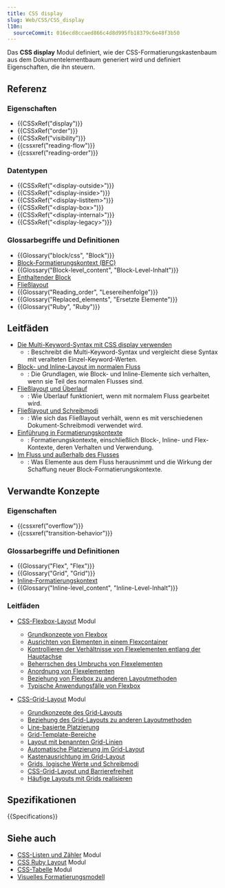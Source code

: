 ```yaml
---
title: CSS display
slug: Web/CSS/CSS_display
l10n:
  sourceCommit: 016ecd8ccaed866c4d8d995fb18379c6e48f3b50
---
```


Das **CSS display** Modul definiert, wie der CSS-Formatierungskastenbaum aus dem Dokumentelementbaum generiert wird und definiert Eigenschaften, die ihn steuern.

## Referenz

### Eigenschaften

- {{CSSxRef("display")}}
- {{CSSxRef("order")}}
- {{CSSxRef("visibility")}}
- {{cssxref("reading-flow")}}
- {{cssxref("reading-order")}}

### Datentypen

- {{CSSxRef("&lt;display-outside&gt;")}}
- {{CSSxRef("&lt;display-inside&gt;")}}
- {{CSSxRef("&lt;display-listitem&gt;")}}
- {{CSSxRef("&lt;display-box&gt;")}}
- {{CSSxRef("&lt;display-internal&gt;")}}
- {{CSSxRef("&lt;display-legacy&gt;")}}

### Glossarbegriffe und Definitionen

- {{Glossary("block/css", "Block")}}
- [Block-Formatierungskontext (BFC)](/de/docs/Web/CSS/CSS_display/Block_formatting_context)
- {{Glossary("Block-level_content", "Block-Level-Inhalt")}}
- [Enthaltender Block](/de/docs/Web/CSS/CSS_display/Containing_block)
- [Fließlayout](/de/docs/Web/CSS/CSS_display/Flow_layout)
- {{Glossary("Reading_order", "Lesereihenfolge")}}
- {{Glossary("Replaced_elements", "Ersetzte Elemente")}}
- {{Glossary("Ruby", "Ruby")}}

## Leitfäden

- [Die Multi-Keyword-Syntax mit CSS display verwenden](/de/docs/Web/CSS/CSS_display/multi-keyword_syntax_of_display)
  - : Beschreibt die Multi-Keyword-Syntax und vergleicht diese Syntax mit veralteten Einzel-Keyword-Werten.
- [Block- und Inline-Layout im normalen Fluss](/de/docs/Web/CSS/CSS_display/Block_and_inline_layout_in_normal_flow)
  - : Die Grundlagen, wie Block- und Inline-Elemente sich verhalten, wenn sie Teil des normalen Flusses sind.
- [Fließlayout und Überlauf](/de/docs/Web/CSS/CSS_display/Flow_layout_and_overflow)
  - : Wie Überlauf funktioniert, wenn mit normalem Fluss gearbeitet wird.
- [Fließlayout und Schreibmodi](/de/docs/Web/CSS/CSS_display/Flow_layout_and_writing_modes)
  - : Wie sich das Fließlayout verhält, wenn es mit verschiedenen Dokument-Schreibmodi verwendet wird.
- [Einführung in Formatierungskontexte](/de/docs/Web/CSS/CSS_display/Introduction_to_formatting_contexts)
  - : Formatierungskontexte, einschließlich Block-, Inline- und Flex-Kontexte, deren Verhalten und Verwendung.
- [Im Fluss und außerhalb des Flusses](/de/docs/Web/CSS/CSS_display/In_flow_and_out_of_flow)
  - : Was Elemente aus dem Fluss herausnimmt und die Wirkung der Schaffung neuer Block-Formatierungskontexte.

## Verwandte Konzepte

### Eigenschaften

- {{cssxref("overflow")}}
- {{cssxref("transition-behavior")}}

### Glossarbegriffe und Definitionen

- {{Glossary("Flex", "Flex")}}
- {{Glossary("Grid", "Grid")}}
- [Inline-Formatierungskontext](/de/docs/Web/CSS/CSS_inline_layout/Inline_formatting_context)
- {{Glossary("Inline-level_content", "Inline-Level-Inhalt")}}

### Leitfäden

- [CSS-Flexbox-Layout](/de/docs/Web/CSS/CSS_flexible_box_layout) Modul
  - [Grundkonzepte von Flexbox](/de/docs/Web/CSS/CSS_flexible_box_layout/Basic_concepts_of_flexbox)
  - [Ausrichten von Elementen in einem Flexcontainer](/de/docs/Web/CSS/CSS_flexible_box_layout/Aligning_items_in_a_flex_container)
  - [Kontrollieren der Verhältnisse von Flexelementen entlang der Hauptachse](/de/docs/Web/CSS/CSS_flexible_box_layout/Controlling_ratios_of_flex_items_along_the_main_axis)
  - [Beherrschen des Umbruchs von Flexelementen](/de/docs/Web/CSS/CSS_flexible_box_layout/Mastering_wrapping_of_flex_items)
  - [Anordnung von Flexelementen](/de/docs/Web/CSS/CSS_flexible_box_layout/Ordering_flex_items)
  - [Beziehung von Flexbox zu anderen Layoutmethoden](/de/docs/Web/CSS/CSS_flexible_box_layout/Relationship_of_flexbox_to_other_layout_methods)
  - [Typische Anwendungsfälle von Flexbox](/de/docs/Web/CSS/CSS_flexible_box_layout/Typical_use_cases_of_flexbox)

- [CSS-Grid-Layout](/de/docs/Web/CSS/CSS_grid_layout) Modul
  - [Grundkonzepte des Grid-Layouts](/de/docs/Web/CSS/CSS_grid_layout/Basic_concepts_of_grid_layout)
  - [Beziehung des Grid-Layouts zu anderen Layoutmethoden](/de/docs/Web/CSS/CSS_grid_layout/Relationship_of_grid_layout_with_other_layout_methods)
  - [Line-basierte Platzierung](/de/docs/Web/CSS/CSS_grid_layout/Grid_layout_using_line-based_placement)
  - [Grid-Template-Bereiche](/de/docs/Web/CSS/CSS_grid_layout/Grid_template_areas)
  - [Layout mit benannten Grid-Linien](/de/docs/Web/CSS/CSS_grid_layout/Grid_layout_using_named_grid_lines)
  - [Automatische Platzierung im Grid-Layout](/de/docs/Web/CSS/CSS_grid_layout/Auto-placement_in_grid_layout)
  - [Kastenausrichtung im Grid-Layout](/de/docs/Web/CSS/CSS_grid_layout/Box_alignment_in_grid_layout)
  - [Grids, logische Werte und Schreibmodi](/de/docs/Web/CSS/CSS_grid_layout/Grids_logical_values_and_writing_modes)
  - [CSS-Grid-Layout und Barrierefreiheit](/de/docs/Web/CSS/CSS_grid_layout/Grid_layout_and_accessibility)
  - [Häufige Layouts mit Grids realisieren](/de/docs/Web/CSS/CSS_grid_layout/Realizing_common_layouts_using_grids)

## Spezifikationen

{{Specifications}}

## Siehe auch

- [CSS-Listen und Zähler](/de/docs/Web/CSS/CSS_lists) Modul
- [CSS Ruby Layout](/de/docs/Web/CSS/CSS_ruby_layout) Modul
- [CSS-Tabelle](/de/docs/Web/CSS/CSS_table) Modul
- [Visuelles Formatierungsmodell](/de/docs/Web/CSS/CSS_display/Visual_formatting_model)
